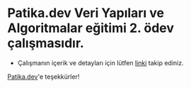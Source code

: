 # Patika.dev Veri Yapıları ve Algoritmalar eğitimi 2. ödev çalışmasıdır.

* Çalışmanın içerik ve detayları için lütfen [linki](https://app.patika.dev/courses/veri-yapilari-ve-algoritmalar/merge-sort-proje) takip ediniz.

[Patika.dev](www.patika.dev)'e teşekkürler!